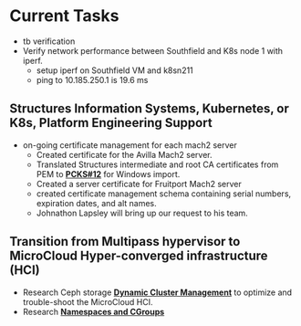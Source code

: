 # Current Tasks

- tb verification
- Verify network performance between Southfield and K8s node 1 with iperf.
  - setup iperf on Southfield VM and k8sn211
  - ping to 10.185.250.1 is 19.6 ms

## Structures Information Systems, Kubernetes, or K8s, Platform Engineering Support

- on-going certificate management for each mach2 server
  - Created certificate for the Avilla Mach2 server.
  - Translated Structures intermediate and root CA certificates from PEM to **[PCKS#12](https://en.wikipedia.org/wiki/PKCS_12#:~:text=In%20cryptography%2C%20PKCS%20%2312%20defines,Filename%20extension)** for Windows import.
  - Created a server certificate for Fruitport Mach2 server
  - created certificate management schema containing serial numbers, expiration dates, and alt names.
  - Johnathon Lapsley will bring up our request to his team.

## Transition from Multipass hypervisor to MicroCloud Hyper-converged infrastructure (HCI)

- Research Ceph storage **[Dynamic Cluster Management](../research/m_z/virtualization/storage/ceph/architecture.md#dynamic-cluster-management)** to optimize and trouble-shoot the MicroCloud HCI.
- Research **[Namespaces and CGroups](../research/m_z/virtualization/networking/namespaces/namespaces_cgroups.md)**
